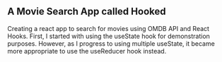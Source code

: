 ## A Movie Search App called Hooked

Creating a react app to search for movies using OMDB API and React Hooks.
First, I started with using the useState hook for demonstration purposes. However, as I progress to using multiple useState, it became more appropriate to use the useReducer hook instead.
